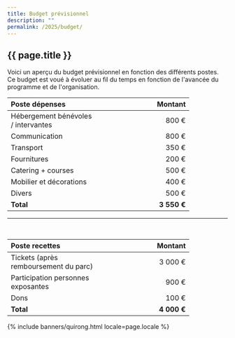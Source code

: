 ```yaml
---
title: Budget prévisionnel
description: ""
permalink: /2025/budget/
---
```

<style>
  th {
    width: 12em;
  }
</style>
<section class="section">
  <div class="wrapper" markdown="1">

# {{ page.title }}
    
Voici un aperçu du budget prévisionnel en fonction des différents postes. Ce budget est voué à évoluer au fil du temps en fonction de l'avancée du programme et de l'organisation.

| Poste dépenses                       | Montant       |
| :----------------------------------- | -----------:  |
| Hébergement bénévoles / intervantes  |       800 €   |
| Communication                        |       800 €   |
| Transport                            |       350 €   |
| Fournitures                          |       200 €   |
| Catering + courses                   |       500 €   |
| Mobilier et décorations              |       400 €   |
| Divers                               |       500 €   |
| **Total**                            | **3 550 €**   |

---

<br>

| Poste recettes                                    | Montant     |
| :------------------------------------------------ | ----------: |
| Tickets (après remboursement du parc)             |   3 000 €   |
| Participation personnes exposantes                |     900 €   |
| Dons                                              |     100 €   |
| **Total**                                         | **4 000 €** |

  </div>
</section>

{% include banners/quirong.html locale=page.locale %}
